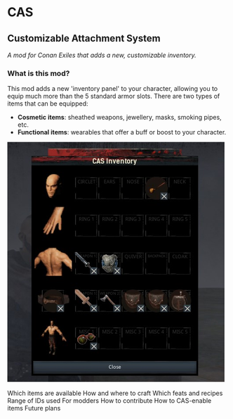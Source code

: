 # CAS
## Customizable Attachment System
*A mod for Conan Exiles that adds a new, customizable inventory.*

### What is this mod?
This mod adds a new 'inventory panel' to your character, allowing you to equip much more than the 5 standard armor slots.
There are two types of items that can be equipped:

- **Cosmetic items**: sheathed weapons, jewellery, masks, smoking pipes, etc.
- **Functional items**: wearables that offer a buff or boost to your character.

![alt](docs/images/cas_inventory_1.jpg)

Which items are available
How and where to craft
Which feats and recipes
Range of IDs used
For modders
How to contribute
How to CAS-enable items
Future plans